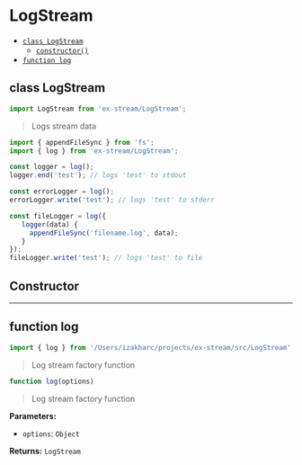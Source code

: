 # LogStream

- [`class LogStream`](#class-logstream)
  - [`constructor()`](#logstream-constructor-constructor)
- [`function log`](#function-log)

<a id="class-logstream"></a><h2>class LogStream</h2>
``` javascript
import LogStream from 'ex-stream/LogStream';
```
> Logs stream data



``` javascript
import { appendFileSync } from 'fs';
import { log } from 'ex-stream/LogStream';

const logger = log();
logger.end('test'); // logs 'test' to stdout

const errorLogger = log();
errorLogger.write('test'); // logs 'test' to stderr

const fileLogger = log({
   logger(data) {
     appendFileSync('filename.log', data);
   }
});
fileLogger.write('test'); // logs 'test' to file
```



<h2>Constructor</h2>
<a id="logstream-constructor-constructor"></a>


---

<a id="function-log"></a><h2>function log</h2>
``` javascript
import { log } from '/Users/izakharc/projects/ex-stream/src/LogStream';
```
> Log stream factory function

``` javascript
function log(options)
```

> Log stream factory function

**Parameters:**

- `options`: `Object`

**Returns:** `LogStream`

